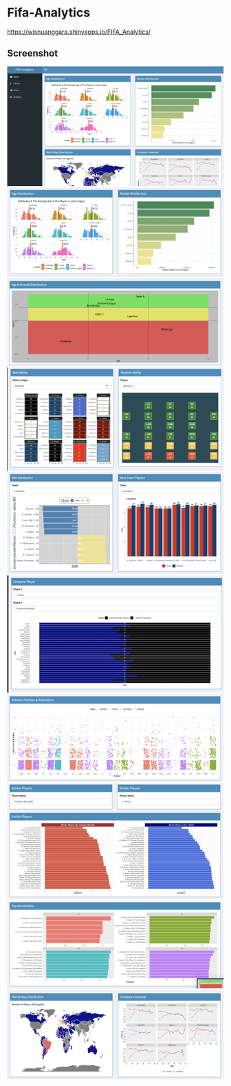 # Fifa-Analytics
https://wisnuanggara.shinyapps.io/FIFA_Analytics/

## Screenshot
<img src="fa_main.png">
<img src="fa_ageDistri_market.png">
<img src="fa_agedistri.png">
<img src="fa_bestAbilty.png">
<img src="fa_bmi_bestTeam.png">
<img src="fa_compare_player.png">
<img src="fa_relation_pos.png">
<img src="fa_similar_player.png">
<img src="fa_wonderkid.png">
<img src="fa_worldMap.png">

